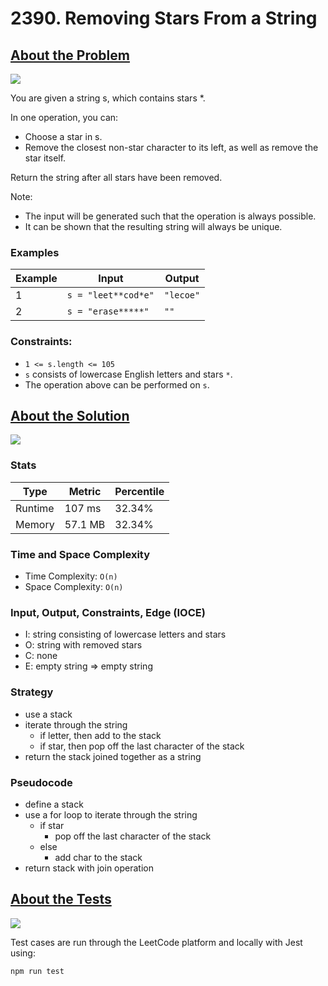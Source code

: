 # 2390. Removing Stars From a String

## <a href='https://leetcode.com/problems/removing-stars-from-a-string/'>About the Problem</a>

<img src='https://img.shields.io/badge/LeetCode-FFA116.svg?style=for-the-badge&logo=LeetCode&logoColor=white' />

You are given a string s, which contains stars *.

In one operation, you can:

- Choose a star in s.
- Remove the closest non-star character to its left, as well as remove the star itself.

Return the string after all stars have been removed.

Note:

- The input will be generated such that the operation is always possible.
- It can be shown that the resulting string will always be unique.

### Examples

| Example| Input | Output |
| --- | --- | --- |
| 1 | `s = "leet**cod*e"` | `"lecoe"` |
| 2 | `s = "erase*****"` | `""` |

### Constraints:

- `1 <= s.length <= 105`
- `s` consists of lowercase English letters and stars `*`.
- The operation above can be performed on `s`.

## <a href='./removeStars.js'>About the Solution</a>

<img src='https://img.shields.io/badge/JavaScript-F7DF1E.svg?style=for-the-badge&logo=JavaScript&logoColor=black' />

### Stats
| Type | Metric | Percentile |
| --- | --- | --- |
| Runtime | 107 ms | 32.34% |
| Memory | 57.1 MB | 32.34% |

### Time and Space Complexity
 - Time Complexity: `O(n)`
 - Space Complexity: `O(n)`

### Input, Output, Constraints, Edge (IOCE)

 - I: string consisting of lowercase letters and stars
 - O: string with removed stars
 - C: none
 - E: empty string => empty string

### Strategy
- use a stack
- iterate through the string
  - if letter, then add to the stack
  - if star, then pop off the last character of the stack
- return the stack joined together as a string

### Pseudocode
- define a stack
- use a for loop to iterate through the string
  - if star
    - pop off the last character of the stack
  - else
    - add char to the stack
- return stack with join operation

## <a href='removeStars.test.js'>About the Tests</a>

<img src='https://img.shields.io/badge/Jest-C21325.svg?style=for-the-badge&logo=Jest&logoColor=white' />

Test cases are run through the LeetCode platform and locally with Jest using:
```
npm run test
```